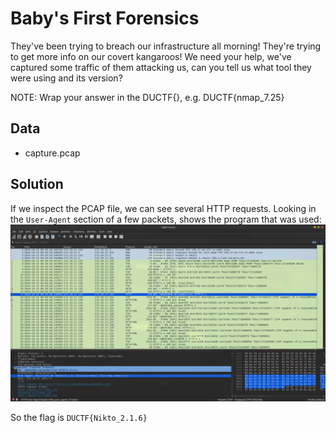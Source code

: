 # Baby's First Forensics
They've been trying to breach our infrastructure all morning! They're trying to get more info on our covert kangaroos! We need your help, we've captured some traffic of them attacking us, can you tell us what tool they were using and its version?

NOTE: Wrap your answer in the DUCTF{}, e.g. DUCTF{nmap_7.25}

## Data
* capture.pcap

## Solution
If we inspect the PCAP file, we can see several HTTP requests. Looking in the `User-Agent` section of a few packets, shows the program that was used:
![Nikto PCAP](./images/pcap_nikto.png)

So the flag is `DUCTF{Nikto_2.1.6}`
